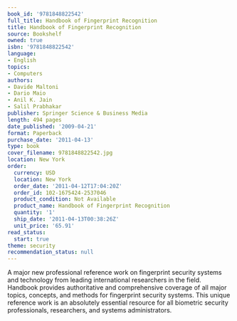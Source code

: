 ```yaml
---
book_id: '9781848822542'
full_title: Handbook of Fingerprint Recognition
title: Handbook of Fingerprint Recognition
source: Bookshelf
owned: true
isbn: '9781848822542'
language:
- English
topics:
- Computers
authors:
- Davide Maltoni
- Dario Maio
- Anil K. Jain
- Salil Prabhakar
publisher: Springer Science & Business Media
length: 494 pages
date_published: '2009-04-21'
format: Paperback
purchase_date: '2011-04-13'
type: book
cover_filename: 9781848822542.jpg
location: New York
order:
  currency: USD
  location: New York
  order_date: '2011-04-12T17:04:20Z'
  order_id: 102-1675424-2537046
  product_condition: Not Available
  product_name: Handbook of Fingerprint Recognition
  quantity: '1'
  ship_date: '2011-04-13T00:38:26Z'
  unit_price: '65.91'
read_status:
  start: true
theme: security
recommendation_status: null
---
```

A major new professional reference work on fingerprint security systems and technology from leading international researchers in the field. Handbook provides authoritative and comprehensive coverage of all major topics, concepts, and methods for fingerprint security systems. This unique reference work is an absolutely essential resource for all biometric security professionals, researchers, and systems administrators.

